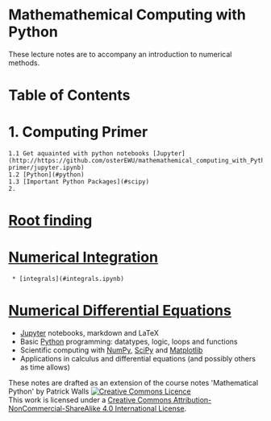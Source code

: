 # Mathemathemical Computing with Python

These lecture notes are to accompany an introduction to numerical methods.  



Table of Contents
=================

  # 1. Computing Primer
    1.1 Get aquainted with python notebooks [Jupyter](http://https://github.com/osterEWU/mathemathemical_computing_with_Python/computing-primer/jupyter.ipynb) 
    1.2 [Python](#python)
    1.3 [Important Python Packages](#scipy)
    2.
  # [Root finding](#roots-optimization)
  # [Numerical Integration](#integration)
     * [integrals](#integrals.ipynb)
  # [Numerical Differential Equations](#differential-equations)




* [Jupyter](https://jupyter.org) notebooks, markdown and LaTeX
* Basic [Python](https://python.org/) programming: datatypes, logic, loops and functions
* Scientific computing with [NumPy](http://www.numpy.org/), [SciPy](https://scipy.org/) and [Matplotlib](https://matplotlib.org/)
* Applications in calculus and differential equations (and possibly others as time allows)




These notes are drafted as an extension of the course notes 'Mathematical Python' by Patrick Walls 
<a rel="license" href="http://creativecommons.org/licenses/by-nc-sa/4.0/"><img alt="Creative Commons Licence" style="border-width:0" src="https://i.creativecommons.org/l/by-nc-sa/4.0/88x31.png" /></a><br />This work is licensed under a <a rel="license" href="http://creativecommons.org/licenses/by-nc-sa/4.0/">Creative Commons Attribution-NonCommercial-ShareAlike 4.0 International License</a>.
